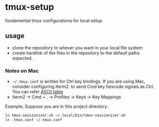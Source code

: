 # tmux-setup

fundamental tmux configurations for local setup

## usage

- clone the repository to whever you want in your local file system
- create hardlink of the files in the repository to the default paths expected.

### Notes on Mac

- `~/.tmux.conf` is written for Ctrl key bindings. If you are using Mac,
consider configuring iterm2.
to send Cmd key hexcode signals as Ctrl. You can refer [ASCII table](https://www.physics.udel.edu/~watson/scen103/ascii.html)
- iterm2 -> Cmd + , -> Profiles -> Keys -> Key Mappings

Example;
Suppose you are in this project directory:

```sh
ln tmux-sessionizer.sh ~/.local/bin/tmux-sessionizer.sh
ln .tmux.conf ~/.tmux.conf
```
